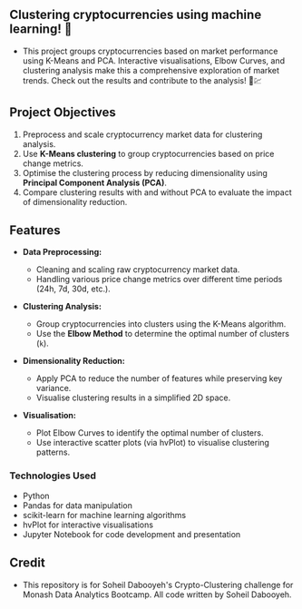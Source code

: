 
## Clustering cryptocurrencies using machine learning! 🚀
- This project groups cryptocurrencies based on market performance using K-Means and PCA. Interactive visualisations, Elbow Curves, and clustering analysis make this a comprehensive exploration of market trends. Check out the results and contribute to the analysis! 🧠💹

## Project Objectives
1. Preprocess and scale cryptocurrency market data for clustering analysis.
2. Use **K-Means clustering** to group cryptocurrencies based on price change metrics.
3. Optimise the clustering process by reducing dimensionality using **Principal Component Analysis (PCA)**.
4. Compare clustering results with and without PCA to evaluate the impact of dimensionality reduction.

## Features
- **Data Preprocessing:**
  - Cleaning and scaling raw cryptocurrency market data.
  - Handling various price change metrics over different time periods (24h, 7d, 30d, etc.).
    
- **Clustering Analysis:**
  - Group cryptocurrencies into clusters using the K-Means algorithm.
  - Use the **Elbow Method** to determine the optimal number of clusters (`k`).

- **Dimensionality Reduction:**
  - Apply PCA to reduce the number of features while preserving key variance.
  - Visualise clustering results in a simplified 2D space.

- **Visualisation:**
  - Plot Elbow Curves to identify the optimal number of clusters.
  - Use interactive scatter plots (via hvPlot) to visualise clustering patterns.

### Technologies Used
- Python
- Pandas for data manipulation
- scikit-learn for machine learning algorithms
- hvPlot for interactive visualisations
- Jupyter Notebook for code development and presentation

## Credit
- This repository is for Soheil Dabooyeh's Crypto-Clustering challenge for Monash Data Analytics Bootcamp. All code written by Soheil Dabooyeh.
